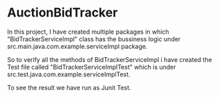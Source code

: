 # AuctionBidTracker

In this project, I have created multiple packages in which "BidTrackerServiceImpl" class has the bussiness logic under src.main.java.com.example.serviceImpl package. 

So to verify all the methods of BidTrackerServiceImpl i have created the Test file called "BidTrackerServiceImplTest"  which is under src.test.java.com.example.serviceImplTest. 

To see the result we have run as Junit Test.
